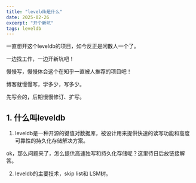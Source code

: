 ```yaml
---
title: "leveldb是什么" 
date: 2025-02-26 
excerpt: "开个新坑" 
tags: leveldb
---
```








<!--more-->

一直想开这个leveldb的项目，如今反正是闲散人一个了。

一边找工作，一边开新坑吧！

慢慢写，慢慢体会这个在知乎一直被人推荐的项目吧！

博客就慢慢写，学多少，写多少。

先写会的，后期慢慢修订、扩写。



## 1. 什么叫leveldb

1. leveldb是一种开源的键值对数据库，被设计用来提供快速的读写功能和高度可靠性的持久化存储解决方案。

ok，那么问题来了，怎么提供高速独写和持久化存储呢？这里待日后放链接解答。

2. leveldb的主要技术，skip list和 LSM树。
